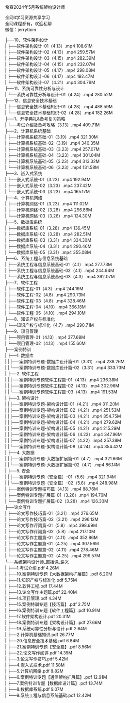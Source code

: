 希赛2024年5月系统架构设计师

全网it学习资源共享学习<br>全网课程都有，欢迎私聊<br>微信：jerryttom<br>

├──10、软件架构设计<br> | ├──软件架构设计-01（4.13）.mp4 108.61M<br> | ├──软件架构设计-02（4.13）.mp4 259.57M<br> | ├──软件架构设计-03（4.15）.mp4 282.39M<br> | ├──软件架构设计-04（4.15）.mp4 232.07M<br> | ├──软件架构设计-05（4.17）.mp4 298.08M<br> | ├──软件架构设计-06（4.17）.mp4 192.47M<br> | └──软件架构设计-07（4.21）.mp4 304.79M<br> ├──11、系统可靠性分析与设计<br> | └──系统可靠性分析与设计-01（4.24）.mp4 280.52M<br> ├──12、信息安全技术基础<br> | ├──信息安全技术基础知识-01（4.28）.mp4 488.59M<br> | └──信息安全技术基础知识-02（4.28）.mp4 182.26M<br> ├──1、开学典礼&amp;备考复习策略<br> | └──考试介绍及备考攻略（3.13）.mp4 409.71M<br> ├──2、计算机系统基础<br> | ├──计算机系统基础-01（3.19）.mp4 321.30M<br> | ├──计算机系统基础-02（3.19）.mp4 340.35M<br> | ├──计算机系统基础-03（3.23）.mp4 257.07M<br> | ├──计算机系统基础-04（3.23）.mp4 301.04M<br> | ├──计算机系统基础-05（3.23）.mp4 313.32M<br> | └──计算机系统基础-06（3.23）.mp4 131.58M<br> ├──3、嵌入式系统<br> | ├──嵌入式系统-01（3.23）.mp4 192.94M<br> | ├──嵌入式系统-02（3.23）.mp4 237.42M<br> | └──嵌入式系统-03（3.23）.mp4 165.17M<br> ├──4、计算机网络<br> | ├──计算机网络-01（3.23）.mp4 111.02M<br> | ├──计算机网络-02（3.26）.mp4 296.86M<br> | └──计算机网络-03（3.26）.mp4 134.30M<br> ├──5、数据库系统<br> | ├──数据库系统-01（3.28）.mp4 136.45M<br> | ├──数据库系统-02（3.28）.mp4 282.51M<br> | ├──数据库系统-03（3.31）.mp4 334.30M<br> | ├──数据库系统-04（3.31）.mp4 290.46M<br> | └──数据库系统-05（3.31）.mp4 355.08M<br> ├──6、系统工程与信息系统基础<br> | ├──系统工程与信息系统基础-01（4.1）.mp4 277.73M<br> | ├──系统工程与信息系统基础-02（4.1）.mp4 244.94M<br> | └──系统工程与信息系统基础-03（4.3）.mp4 362.07M<br> ├──7、软件工程<br> | ├──软件工程-01（4.3）.mp4 244.19M<br> | ├──软件工程-02（4.8）.mp4 290.73M<br> | ├──软件工程-03（4.8）.mp4 328.46M<br> | ├──软件工程-04（4.10）.mp4 366.18M<br> | └──软件工程-05（4.10）.mp4 294.10M<br> ├──8、知识产权与标准化<br> | └──知识产权与标准化（4.7）.mp4 290.71M<br> ├──9、项目管理<br> | ├──项目管理-01（4.13）.mp4 377.68M<br> | └──项目管理-02（4.13）.mp4 155.60M<br> ├──案例特训<br> | ├──1. 数据库<br> | | ├──案例特训专题-数据库设计篇-01（3.31）.mp4 238.26M<br> | | └──案例特训专题-数据库设计篇-02（3.31）.mp4 333.73M<br> | ├──2. 软件工程<br> | | ├──案例特训专题软件工程篇-01（4.13）.mp4 236.38M<br> | | ├──案例特训专题软件工程篇-02（4.13）.mp4 302.96M<br> | | └──案例特训专题软件工程篇-03（4.13）.mp4 191.53M<br> | ├──3. 架构设计<br> | | ├──案例特训专题-架构设计篇-01（4.21）.mp4 311.20M<br> | | ├──案例特训专题-架构设计篇-02（4.21）.mp4 251.53M<br> | | ├──案例特训专题-架构设计篇-03（4.21）.mp4 354.75M<br> | | ├──案例特训专题-架构设计篇-04（4.21）.mp4 279.62M<br> | | ├──案例特训专题-架构设计篇-05（4.21）.mp4 215.29M<br> | | ├──案例特训专题-架构设计篇-06（4.22）.mp4 347.96M<br> | | ├──案例特训专题-架构设计篇-07（4.22）.mp4 257.38M<br> | | └──案例特训专题-架构设计篇-08（4.24）.mp4 354.42M<br> | ├──4. 大数据<br> | | ├──案例特训专题-大数据扩展篇-01（4.7）.mp4 321.66M<br> | | └──案例特训专题-大数据扩展篇-02（4.7）.mp4 86.14M<br> | ├──5. 安全<br> | | ├──案例特训专题（安全篇）-01（5.6）.mp4 321.94M<br> | | └──案例特训专题（安全篇）-02（5.6）.mp4 248.98M<br> | ├──案例特训专题技巧篇（4.13）.mp4 88.76M<br> | ├──案例特训专题扩展篇-01（3.26）.mp4 194.70M<br> | └──案例特训专题扩展篇-02（3.28）.mp4 126.30M<br> ├──论文写作<br> | ├──论文写作技巧篇-01（3.21）.mp4 276.65M<br> | ├──论文写作技巧篇-02（3.21）.mp4 296.12M<br> | ├──论文写作评阅篇-01（5.8）.mp4 398.69M<br> | ├──论文写作评阅篇-02（5.8）.mp4 217.10M<br> | ├──论文写作主题篇-01（4.11）.mp4 352.86M<br> | ├──论文写作主题篇-01（4.25）.mp4 307.56M<br> | ├──论文写作主题篇-02（4.11）.mp4 278.46M<br> | └──论文写作主题篇-02（4.25）.mp4 299.57M<br> └──系统架构设计师_直播课_讲义<br> | ├──1.考试介绍.pdf 4.26M<br> | ├──10.案例特训专题【大数据架构扩展篇】.pdf 6.20M<br> | ├──11.知识产权与标准化.pdf 5.75M<br> | ├──12.软件工程.pdf 17.44M<br> | ├──13.论文写作主题篇.pdf 22.40M<br> | ├──14.项目管理.pdf 4.34M<br> | ├──15.案例特训专题【技巧篇】.pdf 2.75M<br> | ├──16.案例特训专题【软件工程篇】.pdf 10.91M<br> | ├──17.软件架构设计.pdf 20.31M<br> | ├──18.案例特训专题【架构设计篇】.pdf 27.66M<br> | ├──19.系统可靠性分析与设计.pdf 2.64M<br> | ├──2.计算机基础知识.pdf 26.77M<br> | ├──20.信息安全技术基础.pdf 6.84M<br> | ├──21.案例特训专题【安全篇】.pdf 8.56M<br> | ├──22.论文写作阅评.pdf 14.35M<br> | ├──3.论文写作技巧.pdf 5.42M<br> | ├──4.嵌入式技术.pdf 11.58M<br> | ├──5.计算机网络.pdf 8.82M<br> | ├──6.案例特训专题【通信架构扩展篇】.pdf 12.91M<br> | ├──7.案例特训专题【数据库设计篇】.pdf 13.74M<br> | ├──8.数据库系统.pdf 9.07M<br> | └──9.系统工程与信息系统基础.pdf 12.42M